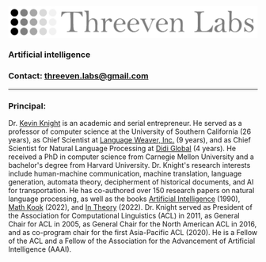 
<IMG ALIGN=CENTER SRC="threeven-labs-logo.jpg">

### Artificial intelligence
  
### Contact: threeven.labs@gmail.com
  
<hr>
  
### Principal: 
  
Dr. <a href="https://kevincrawfordknight.github.io/">Kevin Knight</a> is an academic and serial entrepreneur. He served as a professor of computer science at the University of Southern California (26 years), as Chief Scientist at <a href="https://en.wikipedia.org/wiki/Language_Weaver">Language Weaver, Inc.</a> (9 years), and as Chief Scientist for Natural Language Processing at <a href="https://en.wikipedia.org/wiki/DiDi">Didi Global</a> (4 years). He received a PhD in computer science from Carnegie Mellon University and a bachelor's degree from Harvard University.  Dr. Knight's research interests include human-machine communication, machine translation, language generation, automata theory, decipherment of historical documents, and AI for transportation.  He has co-authored over 150 research papers on natural language processing, as well as the books <a href="https://www.amazon.com/Artificial-Intelligence-Elaine-Rich/dp/0070522634/ref=sr_1_1?crid=2T2C6WLG6626J&keywords=artificial+intelligence+knight&qid=1662239723&sprefix=artificial+intelligence+knight%2Caps%2C172&sr=8-1">Artificial Intelligence</a> (1990), <a href="https://www.amazon.com/gp/product/B0B92QRT3D/ref=ox_sc_saved_image_1?smid=A1Y53T3O3Q25L8&psc=1">Math Kook</a> (2022), and <a href="https://www.amazon.com/gp/product/B0B92HRJWG/ref=crt_ewc_img_dp_1?ie=UTF8&psc=1&smid=ATVPDKIKX0DER">In Theory</a> (2022).  Dr. Knight served as President of the Association for Computational Linguistics (ACL) in 2011, as General Chair for ACL in 2005, as General Chair for the North American ACL in 2016, and as co-program chair for the first Asia-Pacific ACL (2020).  He is a Fellow of the ACL and a Fellow of the Association for the Advancement of Artificial Intelligence (AAAI).

